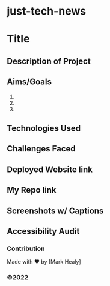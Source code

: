 # just-tech-news

# Title 

## Description of Project

## Aims/Goals
1.
2.
3.

## Technologies Used

## Challenges Faced

## Deployed Website link

## My Repo link

## Screenshots w/ Captions

## Accessibility Audit


### Contribution
Made with ❤️ by [Mark Healy]
### ©️2022 
